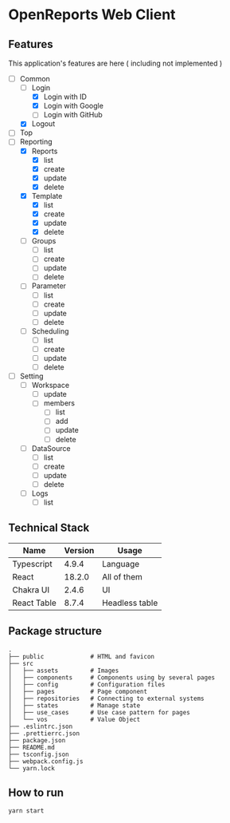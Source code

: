# OpenReports Web Client

## Features

This application's features are here ( including not implemented )

* [ ] Common
  * [ ] Login
    * [x] Login with ID
    * [x] Login with Google
    * [ ] Login with GitHub
  * [x] Logout
* [ ] Top
* [ ] Reporting
  * [x] Reports
    * [x] list
    * [x] create
    * [x] update
    * [x] delete
  * [x] Template
    * [x] list
    * [x] create
    * [x] update
    * [x] delete
  * [ ] Groups
    * [ ] list
    * [ ] create
    * [ ] update
    * [ ] delete
  * [ ] Parameter
    * [ ] list
    * [ ] create
    * [ ] update
    * [ ] delete
  * [ ] Scheduling
    * [ ] list
    * [ ] create
    * [ ] update
    * [ ] delete
* [ ] Setting
  * [ ] Workspace
    * [ ] update
    * [ ] members
      * [ ] list
      * [ ] add
      * [ ] update
      * [ ] delete
  * [ ] DataSource
    * [ ] list
    * [ ] create
    * [ ] update
    * [ ] delete
  * [ ] Logs
    * [ ] list

## Technical Stack

 | Name        | Version | Usage          |
 |---------|----------------|----------------|
 | Typescript  | 4.9.4   | Language       |
 | React       | 18.2.0  | All of them    |
 | Chakra UI   | 2.4.6   | UI             |
 | React Table | 8.7.4   | Headless table |

## Package structure

```
.
├── public             # HTML and favicon
├── src                
│   ├── assets         # Images
│   ├── components     # Components using by several pages
│   ├── config         # Configuration files
│   ├── pages          # Page component
│   ├── repositories   # Connecting to external systems
│   ├── states         # Manage state
│   ├── use_cases      # Use case pattern for pages
│   └── vos            # Value Object
├── .eslintrc.json
├── .prettierrc.json
├── package.json
├── README.md
├── tsconfig.json
├── webpack.config.js
└── yarn.lock
```

## How to run

```bash
yarn start
```

